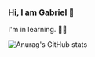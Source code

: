 ### Hi, I am Gabriel 👋
  I'm in learning. 📘🤓

  ![Anurag's GitHub stats](https://github-readme-stats.vercel.app/api?username=anuraghazra&show_icons=true&theme=radical)


